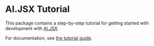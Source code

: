 # AI.JSX Tutorial

This package contains a step-by-step tutorial for getting started with development with
[AI.JSX](https://ai-jsx.com).

For documentation, see [the tutorial guide](https://docs.ai-jsx.com/tutorial).
